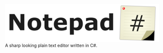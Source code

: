 <img src="https://github.com/Kwexy/Notepad-Sharp/blob/main/NotepadSharp/Images/Banner.png?raw=true" width="700">
A sharp looking plain text editor written in C#.
